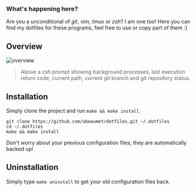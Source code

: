 ### What's happening here?

Are you a unconditional of _git_, _vim_, _tmux_ or _zsh_? I am one too! Here you can find my dotfiles for these programs, feel free to use or copy part of them :)

## Overview

![overview](http://beaumet.me/dotfiles/images/overview.png)

> Above a zsh prompt showing background processes, last execution return code, current path, current git branch and git repository status.

## Installation

Simply clone the project and run `make && make install`.

    git clone https://github.com/abeaumet/dotfiles.git ~/.dotfiles
    cd ~/.dotfiles
    make && make install

Don't worry about your previous configuration files, they are automatically backed up!

## Uninstallation

Simply type `make uninstall` to get your old configuration files back.
